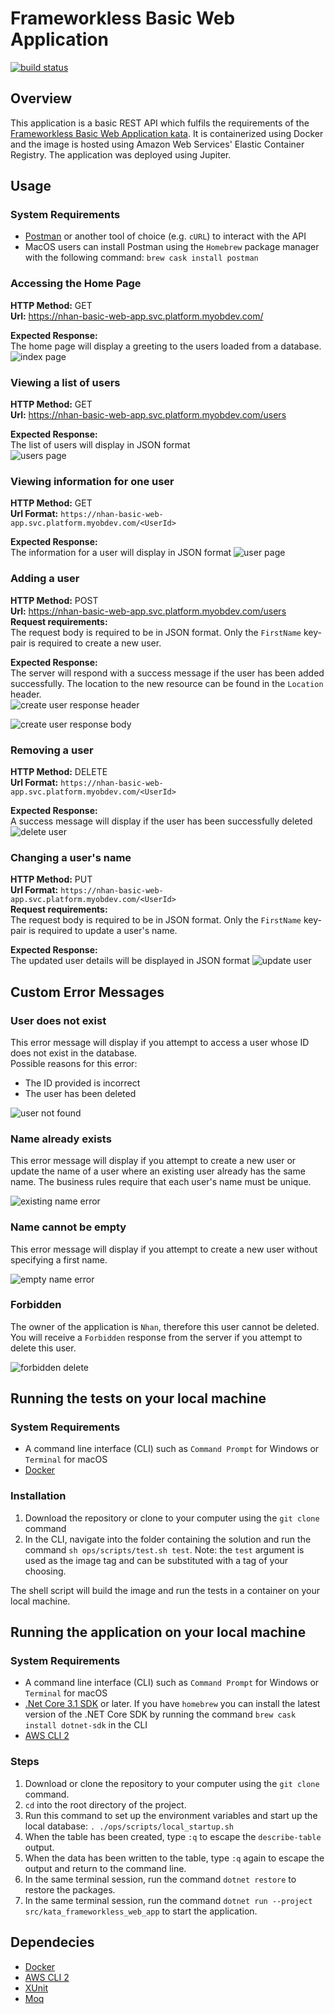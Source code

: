 # Frameworkless Basic Web Application

[![build status](https://badge.buildkite.com/215ec3dec3e4f9032f29960909974004c6a6345ee9b97e3df2.svg?branch=master&theme=00aa65,ce2554,2b74df,8241aa,fff,fff)](https://buildkite.com/myob/nhan-frameworkless-web-app)

## Overview 
This application is a basic REST API which fulfils the requirements of the [Frameworkless Basic Web Application kata](https://github.com/MYOB-Technology/General_Developer/tree/main/katas/kata-frameworkless-basic-web-application). It is containerized using Docker and the image is hosted using Amazon Web Services' Elastic Container Registry. The application was deployed using Jupiter.  

## Usage

### System Requirements

* [Postman](https://www.postman.com/) or another tool of choice (e.g. `cURL`) to interact with the API
* MacOS users can install Postman using the `Homebrew` package manager with the following command: `brew cask install postman`

### Accessing the Home Page  
**HTTP Method:** GET  
**Url:** 
https://nhan-basic-web-app.svc.platform.myobdev.com/  

**Expected Response:**  
The home page will display a greeting to the users loaded from a database.  
![index page](images/index.png)  

### Viewing a list of users  

**HTTP Method:** GET  
**Url:** 
https://nhan-basic-web-app.svc.platform.myobdev.com/users  

**Expected Response:**  
The list of users will display in JSON format  
![users page](images/users.png)  

### Viewing information for one user  

**HTTP Method:** GET  
**Url Format:** 
`https://nhan-basic-web-app.svc.platform.myobdev.com/<UserId>` 

**Expected Response:**  
The information for a user will display in JSON format
![user page](images/get_user.png)  

### Adding a user  

**HTTP Method:** POST  
**Url:** 
https://nhan-basic-web-app.svc.platform.myobdev.com/users  
**Request requirements:**  
The request body is required to be in JSON format. Only the `FirstName` key-pair is required to create a new user.   

**Expected Response:**  
The server will respond with a success message if the user has been added successfully. The location to the new resource can be found in the `Location` header.  
![create user response header](images/post_response_header.png)  

![create user response body](images/post_response_body.png)  

### Removing a user  

**HTTP Method:** DELETE  
**Url Format:** 
`https://nhan-basic-web-app.svc.platform.myobdev.com/<UserId>` 

**Expected Response:**  
A success message will display if the user has been successfully deleted
![delete user](images/delete_user.png)  

### Changing a user's name

**HTTP Method:** PUT  
**Url Format:** 
`https://nhan-basic-web-app.svc.platform.myobdev.com/<UserId>`  
**Request requirements:**  
The request body is required to be in JSON format. Only the `FirstName` key-pair is required to update a user's name.     

**Expected Response:**  
The updated user details will be displayed in JSON format
![update user](images/update_user.png) 

## Custom Error Messages  

### User does not exist  
This error message will display if you attempt to access a user whose ID does not exist in the database.  
Possible reasons for this error:  
* The ID provided is incorrect
* The user has been deleted

![user not found](images/user_not_found.png)  

### Name already exists  
This error message will display if you attempt to create a new user or update the name of a user where an existing user already has the same name.
The business rules require that each user's name must be unique.  

![existing name error](images/existing_name_error.png)  

### Name cannot be empty 
This error message will display if you attempt to create a new user without specifying a first name.  

![empty name error](images/empty_name.png)  

### Forbidden  
The owner of the application is `Nhan`, therefore this user cannot be deleted. You will receive a `Forbidden` response from the server if you attempt to delete this user.  

![forbidden delete](images/forbidden_delete.png)  


## Running the tests on your local machine  

### System Requirements

* A command line interface (CLI) such as ```Command Prompt``` for Windows or ```Terminal``` for macOS
* [Docker](https://www.docker.com/) 

### Installation

1. Download the repository or clone to your computer using the ```git clone``` command
2. In the CLI, navigate into the folder containing the solution and run the command `sh ops/scripts/test.sh test`.
Note: the `test` argument is used as the image tag and can be substituted with a tag of your choosing.  

The shell script will build the image and run the tests in a container on your local machine.

## Running the application on your local machine

### System Requirements
* A command line interface (CLI) such as ```Command Prompt``` for Windows or ```Terminal``` for macOS
* [.Net Core 3.1 SDK](https://dotnet.microsoft.com/download) or later.
If you have ```homebrew``` you can install the latest version of the .NET Core SDK by running the command ```brew cask install dotnet-sdk``` in the CLI
* [AWS CLI 2](https://docs.aws.amazon.com/cli/latest/userguide/install-cliv2.html) 

### Steps
1. Download or clone the repository to your computer using the `git clone` command.  
2. `cd` into the root directory of the project.
3. Run this command to set up the environment variables and start up the local database: `. ./ops/scripts/local_startup.sh`
4. When the table has been created, type `:q` to escape the `describe-table` output.  
5. When the data has been written to the table, type `:q` again to escape the output and return to the command line.
6. In the same terminal session, run the command `dotnet restore` to restore the packages.  
6. In the same terminal session, run the command `dotnet run --project src/kata_frameworkless_web_app` to start the application.  

## Dependecies
* [Docker](https://www.docker.com/)
* [AWS CLI 2](https://docs.aws.amazon.com/cli/latest/userguide/install-cliv2.html) 
* [XUnit](https://xunit.net/)
* [Moq](https://github.com/Moq/moq4/wiki/Quickstart)


